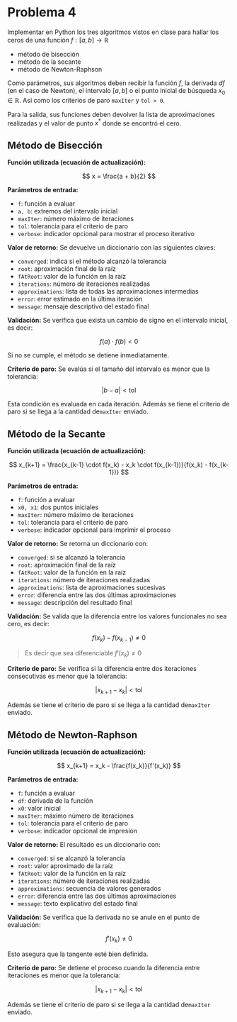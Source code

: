 # Problema 4

Implementar en Python los tres algoritmos vistos en clase para hallar los ceros de una función $f : [a, b] \rightarrow \mathbb{R}$

- método de bisección
- método de la secante
- método de Newton-Raphson

Como parámetros, sus algoritmos deben recibir la función $f$, la derivada $df$ (en el caso de Newton), el intervalo $[a, b]$ o el punto inicial de búsqueda $x_0 \in \mathbb{R}$. Así como los criterios de paro `maxIter` y `tol > 0`.

Para la salida, sus funciones deben devolver la lista de aproximaciones realizadas y el valor de punto $x^*$ donde se encontró el cero.

## Método de Bisección

**Función utilizada (ecuación de actualización):**

$$
x = \frac{a + b}{2}
$$

**Parámetros de entrada:**

- `f`: función a evaluar
- `a, b`: extremos del intervalo inicial
- `maxIter`: número máximo de iteraciones
- `tol`: tolerancia para el criterio de paro
- `verbose`: indicador opcional para mostrar el proceso iterativo

**Valor de retorno:**
Se devuelve un diccionario con las siguientes claves:

- `converged`: indica si el método alcanzó la tolerancia
- `root`: aproximación final de la raíz
- `fAtRoot`: valor de la función en la raíz
- `iterations`: número de iteraciones realizadas
- `approximations`: lista de todas las aproximaciones intermedias
- `error`: error estimado en la última iteración
- `message`: mensaje descriptivo del estado final

**Validación:**
Se verifica que exista un cambio de signo en el intervalo inicial, es decir:

$$
f(a) \cdot f(b) < 0
$$

Si no se cumple, el método se detiene inmediatamente.

**Criterio de paro:**
Se evalúa si el tamaño del intervalo es menor que la tolerancia:

$$
|b - a| < \text{tol}
$$

Esta condición es evaluada en cada iteración. Además se tiene el criterio de paro si se llega a la cantidad de`maxIter` enviado.

## Método de la Secante

**Función utilizada (ecuación de actualización):**

$$
x_{k+1} = \frac{x_{k-1} \cdot f(x_k) - x_k \cdot f(x_{k-1})}{f(x_k) - f(x_{k-1})}
$$

**Parámetros de entrada:**

- `f`: función a evaluar
- `x0, x1`: dos puntos iniciales
- `maxIter`: número máximo de iteraciones
- `tol`: tolerancia para el criterio de paro
- `verbose`: indicador opcional para imprimir el proceso

**Valor de retorno:**
Se retorna un diccionario con:

- `converged`: si se alcanzó la tolerancia
- `root`: aproximación final de la raíz
- `fAtRoot`: valor de la función en la raíz
- `iterations`: número de iteraciones realizadas
- `approximations`: lista de aproximaciones sucesivas
- `error`: diferencia entre las dos últimas aproximaciones
- `message`: descripción del resultado final

**Validación:**
Se valida que la diferencia entre los valores funcionales no sea cero, es decir:

$$
f(x_k) - f(x_{k-1}) \neq 0
$$

> Es decir que sea diferenciable $f'(x_k) \neq 0$

**Criterio de paro:**
Se verifica si la diferencia entre dos iteraciones consecutivas es menor que la tolerancia:

$$
|x_{k+1} - x_k| < \text{tol}
$$

Además se tiene el criterio de paro si se llega a la cantidad de`maxIter` enviado.

## Método de Newton-Raphson

**Función utilizada (ecuación de actualización):**

$$
x_{k+1} = x_k - \frac{f(x_k)}{f'(x_k)}
$$

**Parámetros de entrada:**

- `f`: función a evaluar
- `df`: derivada de la función
- `x0`: valor inicial
- `maxIter`: máximo número de iteraciones
- `tol`: tolerancia para el criterio de paro
- `verbose`: indicador opcional de impresión

**Valor de retorno:**
El resultado es un diccionario con:

- `converged`: si se alcanzó la tolerancia
- `root`: valor aproximado de la raíz
- `fAtRoot`: valor de la función en la raíz
- `iterations`: número de iteraciones realizadas
- `approximations`: secuencia de valores generados
- `error`: diferencia entre las dos últimas aproximaciones
- `message`: texto explicativo del estado final

**Validación:**
Se verifica que la derivada no se anule en el punto de evaluación:

$$
f'(x_k) \neq 0
$$

Esto asegura que la tangente esté bien definida.

**Criterio de paro:**
Se detiene el proceso cuando la diferencia entre iteraciones es menor que la tolerancia:

$$
|x_{k+1} - x_k| < \text{tol}
$$

Además se tiene el criterio de paro si se llega a la cantidad de`maxIter` enviado.
